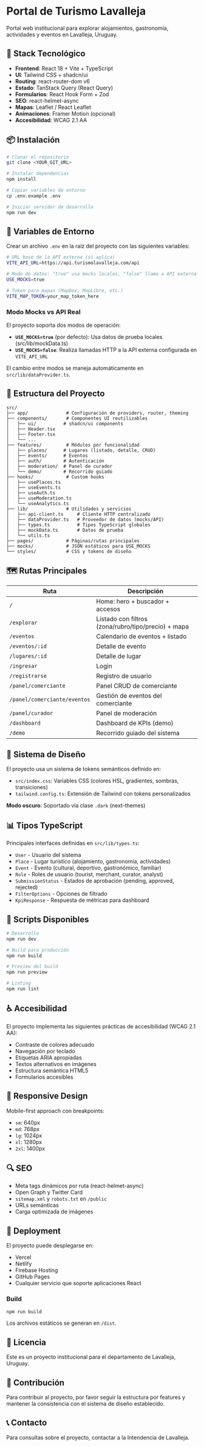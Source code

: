 # Portal de Turismo Lavalleja

Portal web institucional para explorar alojamientos, gastronomía, actividades y eventos en Lavalleja, Uruguay.

## 🚀 Stack Tecnológico

- **Frontend**: React 18 + Vite + TypeScript
- **UI**: Tailwind CSS + shadcn/ui
- **Routing**: react-router-dom v6
- **Estado**: TanStack Query (React Query)
- **Formularios**: React Hook Form + Zod
- **SEO**: react-helmet-async
- **Mapas**: Leaflet / React Leaflet
- **Animaciones**: Framer Motion (opcional)
- **Accesibilidad**: WCAG 2.1 AA

## 📦 Instalación

```bash
# Clonar el repositorio
git clone <YOUR_GIT_URL>

# Instalar dependencias
npm install

# Copiar variables de entorno
cp .env.example .env

# Iniciar servidor de desarrollo
npm run dev
```

## 🔧 Variables de Entorno

Crear un archivo `.env` en la raíz del proyecto con las siguientes variables:

```bash
# URL base de la API externa (si aplica)
VITE_API_URL=https://api.turismolavalleja.com/api

# Modo de datos: "true" usa mocks locales, "false" llama a API externa
USE_MOCKS=true

# Token para mapas (Mapbox, MapLibre, etc.)
VITE_MAP_TOKEN=your_map_token_here
```

### Modo Mocks vs API Real

El proyecto soporta dos modos de operación:

- **`USE_MOCKS=true`** (por defecto): Usa datos de prueba locales (src/lib/mockData.ts)
- **`USE_MOCKS=false`**: Realiza llamadas HTTP a la API externa configurada en `VITE_API_URL`

El cambio entre modos se maneja automáticamente en `src/lib/dataProvider.ts`.

## 📂 Estructura del Proyecto

```
src/
├── app/              # Configuración de providers, router, theming
├── components/       # Componentes UI reutilizables
│   ├── ui/          # shadcn/ui components
│   ├── Header.tsx
│   ├── Footer.tsx
│   └── ...
├── features/         # Módulos por funcionalidad
│   ├── places/      # Lugares (listado, detalle, CRUD)
│   ├── events/      # Eventos
│   ├── auth/        # Autenticación
│   ├── moderation/  # Panel de curador
│   └── demo/        # Recorrido guiado
├── hooks/            # Custom hooks
│   ├── usePlaces.ts
│   ├── useEvents.ts
│   ├── useAuth.ts
│   ├── useModeration.ts
│   └── useAnalytics.ts
├── lib/              # Utilidades y servicios
│   ├── api-client.ts     # Cliente HTTP centralizado
│   ├── dataProvider.ts   # Proveedor de datos (mocks/API)
│   ├── types.ts          # Tipos TypeScript globales
│   ├── mockData.ts       # Datos de prueba
│   └── utils.ts
├── pages/            # Páginas/rutas principales
├── mocks/            # JSON estáticos para USE_MOCKS
└── styles/           # CSS y tokens de diseño
```

## 🗺️ Rutas Principales

| Ruta | Descripción |
|------|-------------|
| `/` | Home: hero + buscador + accesos |
| `/explorar` | Listado con filtros (zona/rubro/tipo/precio) + mapa |
| `/eventos` | Calendario de eventos + listado |
| `/eventos/:id` | Detalle de evento |
| `/lugares/:id` | Detalle de lugar |
| `/ingresar` | Login |
| `/registrarse` | Registro de usuario |
| `/panel/comerciante` | Panel CRUD de comerciante |
| `/panel/comerciante/eventos` | Gestión de eventos del comerciante |
| `/panel/curador` | Panel de moderación |
| `/dashboard` | Dashboard de KPIs (demo) |
| `/demo` | Recorrido guiado del sistema |

## 🎨 Sistema de Diseño

El proyecto usa un sistema de tokens semánticos definido en:
- `src/index.css`: Variables CSS (colores HSL, gradientes, sombras, transiciones)
- `tailwind.config.ts`: Extensión de Tailwind con tokens personalizados

**Modo oscuro**: Soportado vía clase `.dark` (next-themes)

## 📊 Tipos TypeScript

Principales interfaces definidas en `src/lib/types.ts`:

- `User` - Usuario del sistema
- `Place` - Lugar turístico (alojamiento, gastronomía, actividades)
- `Event` - Evento (cultural, deportivo, gastronómico, familiar)
- `Role` - Roles de usuario (tourist, merchant, curator, analyst)
- `SubmissionStatus` - Estados de aprobación (pending, approved, rejected)
- `FilterOptions` - Opciones de filtrado
- `KpiResponse` - Respuesta de métricas para dashboard

## 🧪 Scripts Disponibles

```bash
# Desarrollo
npm run dev

# Build para producción
npm run build

# Preview del build
npm run preview

# Linting
npm run lint
```

## ♿ Accesibilidad

El proyecto implementa las siguientes prácticas de accesibilidad (WCAG 2.1 AA):

- Contraste de colores adecuado
- Navegación por teclado
- Etiquetas ARIA apropiadas
- Textos alternativos en imágenes
- Estructura semántica HTML5
- Formularios accesibles

## 📱 Responsive Design

Mobile-first approach con breakpoints:
- `sm`: 640px
- `md`: 768px
- `lg`: 1024px
- `xl`: 1280px
- `2xl`: 1400px

## 🔍 SEO

- Meta tags dinámicos por ruta (react-helmet-async)
- Open Graph y Twitter Card
- `sitemap.xml` y `robots.txt` en `/public`
- URLs semánticas
- Carga optimizada de imágenes

## 🚀 Deployment

El proyecto puede desplegarse en:
- Vercel
- Netlify
- Firebase Hosting
- GitHub Pages
- Cualquier servicio que soporte aplicaciones React

### Build

```bash
npm run build
```

Los archivos estáticos se generan en `/dist`.

## 📄 Licencia

Este es un proyecto institucional para el departamento de Lavalleja, Uruguay.

## 🤝 Contribución

Para contribuir al proyecto, por favor seguir la estructura por features y mantener la consistencia con el sistema de diseño establecido.

## 📞 Contacto

Para consultas sobre el proyecto, contactar a la Intendencia de Lavalleja.
